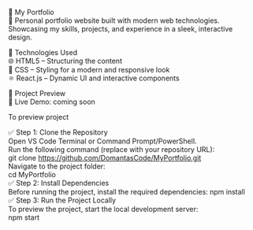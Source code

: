 📌 My Portfolio  
🚀 Personal portfolio website built with modern web technologies. Showcasing my skills, projects, and experience in a sleek, interactive design.  

🔧 Technologies Used  
🌐 HTML5 – Structuring the content  
🎨 CSS – Styling for a modern and responsive look  
⚛️ React.js – Dynamic UI and interactive components  

📸 Project Preview  
🔗 Live Demo: coming soon  

To preview project  

✅ Step 1: Clone the Repository  
Open VS Code Terminal or Command Prompt/PowerShell.  
Run the following command (replace with your repository URL):  
git clone https://github.com/DomantasCode/MyPortfolio.git  
Navigate to the project folder:  
cd MyPortfolio  
✅ Step 2: Install Dependencies  
Before running the project, install the required dependencies:
npm install  
✅ Step 3: Run the Project Locally  
To preview the project, start the local development server:  
npm start  

